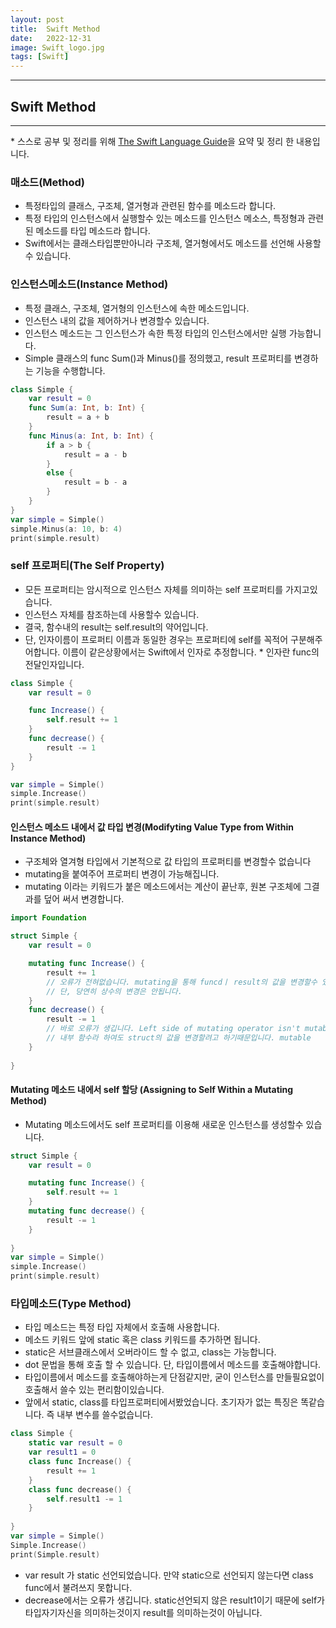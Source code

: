 ```yaml
---
layout: post
title:  Swift Method
date:   2022-12-31
image: Swift_logo.jpg
tags: [Swift]
---
```


---
## Swift Method
---
\* 스스로 공부 및 정리를 위해 [The Swift Language Guide](https://jusung.gitbook.io/the-swift-language-guide/)을 요약 및 정리 한 내용입니다. 


### 매소드(Method)
   - 특정타입의 클래스, 구조체, 열거형과 관련된 함수를 메소드라 합니다.
   - 특정 타입의 인스턴스에서 실행할수 있는 메소드를 인스턴스 메소스, 특정형과 관련된 메소드를 타입 메소드라 합니다.
   - Swift에서는 클래스타입뿐만아니라 구조체, 열거형에서도 메소드를 선언해 사용할수 있습니다.

### 인스턴스메소드(Instance Method)
   - 특정 클래스, 구조체, 열거형의 인스턴스에 속한 메소드입니다. 
   - 인스턴스 내의 값을 제어하거나 변경할수 있습니다.
   - 인스턴스 메소드는 그 인스턴스가 속한 특정 타입의 인스턴스에서만 실행 가능합니다.
   - Simple 클래스의 func Sum()과 Minus()를 정의했고, result 프로퍼티를 변경하는 기능을 수행합니다.

```swift
class Simple {
    var result = 0
    func Sum(a: Int, b: Int) {
        result = a + b
    }
    func Minus(a: Int, b: Int) {
        if a > b {
            result = a - b
        }
        else {
            result = b - a
        }
    }   
}
var simple = Simple()
simple.Minus(a: 10, b: 4)
print(simple.result)
```

### self 프로퍼티(The Self Property)
   - 모든 프로퍼티는 암시적으로 인스턴스 자체를 의미하는 self 프로퍼티를 가지고있습니다.
   - 인스턴스 자체를 참조하는데 사용할수 있습니다.
   - 결국, 함수내의 result는 self.result의 약어입니다.
   - 단, 인자이름이 프로퍼티 이름과 동일한 경우는 프로퍼티에 self를 꼭적어 구분해주어합니다. 이름이 같은상황에서는 Swift에서 인자로 추정합니다.
   \* 인자란 func의 전달인자입니다. 

```swift
class Simple {
    var result = 0

    func Increase() {
        self.result += 1
    }
    func decrease() {
        result -= 1
    }
}

var simple = Simple()
simple.Increase()
print(simple.result)
```
#### 인스턴스 메소드 내에서 값 타입 변경(Modifyting Value Type from Within Instance Method)
   - 구조체와 열겨형 타입에서 기본적으로 값 타입의 프로퍼티를 변경할수 없습니다
   - mutating을 붙여주어 프로퍼티 변경이 가능해집니다.
   - mutating 이라는 키워드가 붙은 메소드에서는 계산이 끝난후, 원본 구조체에 그결과를 덮어 써서 변경합니다.

```swift
import Foundation

struct Simple {
    var result = 0

    mutating func Increase() {
        result += 1
        // 오류가 전혀없습니다. mutating을 통해 funcdㅣ result의 값을 변경할수 있기 때문입니다.
        // 단, 당연히 상수의 변경은 안됩니다.
    }
    func decrease() {
        result -= 1
        // 바로 오류가 생깁니다. Left side of mutating operator isn't mutable: 'self' is immutable
        // 내부 함수라 하여도 struct의 값을 변경할려고 하기때문입니다. mutable 
    }
    
}
```

#### Mutating 메소드 내에서 self 할당 (Assigning to Self Within a Mutating Method)
   - Mutating 메소드에서도 self 프로퍼티를 이용해 새로운 인스턴스를 생성할수 있습니다.

```swift
struct Simple {
    var result = 0

    mutating func Increase() {
        self.result += 1
    }
    mutating func decrease() {
        result -= 1
    }
    
}
var simple = Simple()
simple.Increase()
print(simple.result)
```

### 타입메소드(Type Method)
   - 타입 메소드는 특정 타입 자체에서 호출해 사용합니다.
   - 메소드 키워드 앞에 static 혹은 class 키워드를 추가하면 됩니다. 
   - static은 서브클래스에서 오버라이드 할 수 없고, class는 가능합니다.
   - dot 문법을 통해 호출 할 수 있습니다. 단, 타입이름에서 메소드를 호출해야합니다.
   - 타입이름에서 메소드를 호출해야하는게 단점같지만, 굳이 인스턴스를 만들필요없이 호출해서 쓸수 있는 편리함이있습니다.
   - 앞에서 static, class를 타입프로퍼티에서봤었습니다. 초기자가 없는 특징은 똑같습니다. 즉 내부 변수를 쓸수없습니다.

```swift
class Simple {
    static var result = 0
    var result1 = 0
    class func Increase() {
        result += 1
    }
    class func decrease() {
        self.result1 -= 1
    }
    
}
var simple = Simple()
Simple.Increase()
print(Simple.result)
```

   - var result 가 static 선언되었습니다. 만약 static으로 선언되지 않는다면 class func에서 불려쓰지 못합니다.
   - decrease에서는 오류가 생깁니다. static선언되지 않은 result1이기 때문에 self가 타입자기자신을 의미하는것이지 result를 의미하는것이 아닙니다.